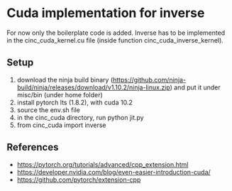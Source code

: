 # Cuda implementation for inverse

For now only the boilerplate code is added. Inverse has to be implemented in the cinc_cuda_kernel.cu file (inside function cinc_cuda_inverse_kernel).


## Setup
1. download the ninja build binary (https://github.com/ninja-build/ninja/releases/download/v1.10.2/ninja-linux.zip) and put it under misc/bin (under home folder) 
2. install pytorch lts (1.8.2), with cuda 10.2
3. source the env.sh file
4. in the cinc_cuda directory, run python jit.py
5. from cinc_cuda import inverse

## References
- https://pytorch.org/tutorials/advanced/cpp_extension.html
- https://developer.nvidia.com/blog/even-easier-introduction-cuda/
- https://github.com/pytorch/extension-cpp

